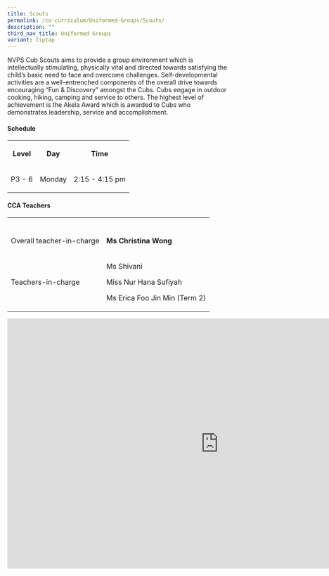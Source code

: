 ```yaml
---
title: Scouts
permalink: /co-curriculum/Uniformed-Groups/Scouts/
description: ""
third_nav_title: Uniformed Groups
variant: tiptap
---
```

<p>NVPS Cub Scouts aims to provide a group environment which is intellectually
stimulating, physically vital and directed towards satisfying the child’s
basic need to face and overcome challenges. Self-developmental activities
are a well-entrenched components of the overall drive towards encouraging
“Fun &amp; Discovery” amongst the Cubs. Cubs engage in outdoor cooking,
hiking, camping and service to others. The highest level of achievement
is the Akela Award which is awarded to Cubs who demonstrates leadership,
service and accomplishment.</p>
<h4><strong>Schedule</strong></h4>
<table style="minWidth: 75px">
<colgroup>
<col>
<col>
<col>
</colgroup>
<tbody>
<tr>
<th rowspan="1" colspan="1">
<p>Level</p>
</th>
<th rowspan="1" colspan="1">
<p>Day</p>
</th>
<th rowspan="1" colspan="1">
<p>Time</p>
</th>
</tr>
<tr>
<td rowspan="1" colspan="1">
<p>P3 - 6</p>
</td>
<td rowspan="1" colspan="1">
<p>Monday</p>
</td>
<td rowspan="1" colspan="1">
<p>2:15 - 4:15 pm</p>
</td>
</tr>
</tbody>
</table>
<h4><strong>CCA Teachers</strong></h4>
<table style="minWidth: 50px">
<colgroup>
<col>
<col>
</colgroup>
<tbody>
<tr>
<th rowspan="1" colspan="1">
<p></p>
</th>
<th rowspan="1" colspan="1">
<p></p>
</th>
</tr>
<tr>
<td rowspan="1" colspan="1">
<p>Overall teacher-in-charge</p>
</td>
<td rowspan="1" colspan="1">
<p><strong>Ms Christina Wong</strong>
</p>
</td>
</tr>
<tr>
<td rowspan="1" colspan="1">
<p>Teachers-in-charge</p>
</td>
<td rowspan="1" colspan="1">
<p>Ms Shivani</p>
<p>Miss Nur Hana Sufiyah</p>
<p>Ms Erica Foo Jin Min (Term 2)</p>
</td>
</tr>
</tbody>
</table>
<div class="iframe-wrapper">
<iframe height="569" width="960" allowfullscreen="true" frameborder="0" src="https://docs.google.com/presentation/d/e/2PACX-1vTUeZ3si4I0OPgFQvMZUIqooip9oD7vDIHAnb83esGetkJV109By1mi3_xr-XUjqSafJH9QWKF6SCI0/embed?start=true&amp;loop=true&amp;delayms=3000"></iframe>
</div>
<p></p>